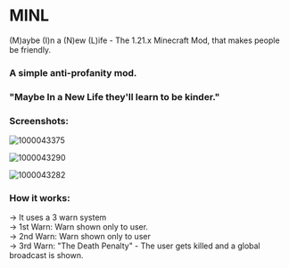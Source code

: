 # MINL
(M)aybe (I)n a (N)ew (L)ife - The 1.21.x Minecraft Mod, that makes people be friendly.

### A simple anti-profanity mod.

### "Maybe In a New Life they'll learn to be kinder."

### Screenshots:
![1000043375](https://github.com/user-attachments/assets/d411e01c-aea7-4001-a861-cc45628d66d2)

![1000043290](https://github.com/user-attachments/assets/5dd4cdf5-8831-42da-91a6-e10a12a4f86d)

![1000043282](https://github.com/user-attachments/assets/be2e7664-05ac-495d-ab91-617f47d6145f)

### How it works:
-> It uses a 3 warn system</br>
  -> 1st Warn: Warn shown only to user.</br>
  -> 2nd Warn: Warn shown only to user</br>
  -> 3rd Warn: "The Death Penalty" - The user gets killed and a global broadcast is shown.</br>

